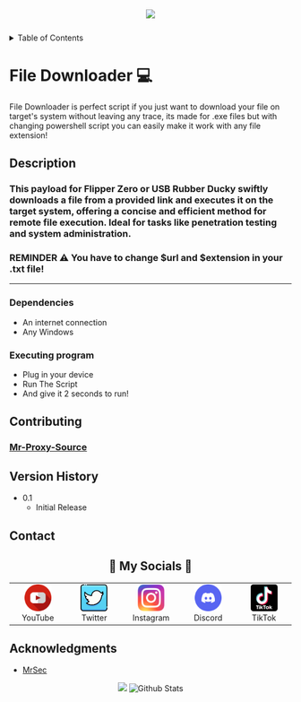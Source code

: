 
<h1 align="center">
  <a href="https://git.io/typing-svg">
    <img src="https://readme-typing-svg.herokuapp.com/?lines=Welcome+to+the;File-Download+💻&center=true&size=30">
  </a>
</h1>

<!-- TABLE OF CONTENTS -->
<details>
  <summary>Table of Contents</summary>
  <ol>
    <li><a href="#Description">Description</a></li>
    <li><a href="#Contributing">Contributing</a></li>
    <li><a href="#Version-History">Version History</a></li>
    <li><a href="#Contact">Contact</a></li>
    <li><a href="#Acknowledgments">Acknowledgments</a></li>
  </ol>
</details>

# File Downloader 💻

File Downloader is perfect script if you just want to download your file on target's system without leaving any trace, its made for .exe files but with changing powershell script you can easily make it work with any file extension!

## Description

### This payload for Flipper Zero or USB Rubber Ducky swiftly downloads a file from a provided link and executes it on the target system, offering a concise and efficient method for remote file execution. Ideal for tasks like penetration testing and system administration.
### REMINDER ⚠ You have to change $url and $extension in your .txt file!

---------------------------------------------------------------------------------------------------------------------------------------------------------

### Dependencies

* An internet connection
* Any Windows

### Executing program

* Plug in your device
* Run The Script
* And give it 2 seconds to run!

## Contributing
### [Mr-Proxy-Source](https://github.com/Mr-Proxy-source)

## Version History

* 0.1
    * Initial Release

<!-- CONTACT -->
## Contact

<h2 align="center">📱 My Socials 📱</h2>
<div align=center>
<table>
  <tr>
    <td align="center" width="96">
      <a href="https://youtube.com/@cysc.?sub_confirmation=1">
        <img src=https://github.com/Mr-Proxy-Source/Mr-Proxy-Source/blob/main/img/youtube-svgrepo-com.svg width="48" height="48" alt="C#" />
      </a>
      <br>YouTube
    </td>
    <td align="center" width="96">
      <a href="https://twitter.com/cyscp">
        <img src=https://github.com/Mr-Proxy-Source/Mr-Proxy-Source/blob/main/img/twitter.png width="48" height="48" alt="Python" />
      </a>
      <br>Twitter
    </td>
    <td align="center" width="96">
      <a href="https://www.instagram.com/mrproxy.wav/">
        <img src=https://github.com/Mr-Proxy-Source/Mr-Proxy-Source/blob/main/img/insta.png width="48" height="48" alt="Golang" />
      </a>
      <br>Instagram
    </td>
    <td align="center" width="96">
      <a href="https://discord.gg/mrtools">
        <img src=https://github.com/Mr-Proxy-Source/Mr-Proxy-Source/blob/main/img/discord-v2-svgrepo-com.svg width="48" height="48" alt="Jsonnet" />
      </a>
      <br>Discord
    </td>
    <td align="center" width="96">
      <a href="https://www.tiktok.com/@mrproxyonyt">
        <img src=https://github.com/Mr-Proxy-Source/Mr-Proxy-Source/raw/main/img/tiktok.svg width="48" height="48" alt="Jsonnet" />
      </a>
      <br>TikTok
    </td>    
  </tr>
</table>
</div>

<!-- ACKNOWLEDGMENTS -->
## Acknowledgments

* [MrSec](https://mrsec.bio/)

<p align="center">
		<img src="https://shop.hak5.org/cdn/shop/files/mrduck7_2000x_a63241a5-04a4-4c93-9148-d35f26163e39_600x.gif?v=1659040745">
        <img src="https://raw.githubusercontent.com/bornmay/bornmay/Update/svg/Bottom.svg" alt="Github Stats" />
</p>
